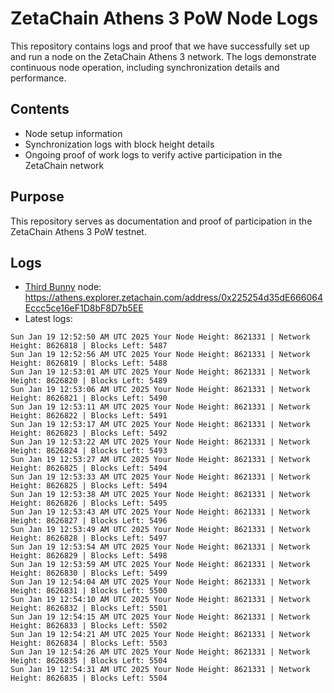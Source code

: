 # ZetaChain Athens 3 PoW Node Logs
This repository contains logs and proof that we have successfully set up and run a node on the ZetaChain Athens 3 network. The logs demonstrate continuous node operation, including synchronization details and performance.

## Contents
- Node setup information
- Synchronization logs with block height details
- Ongoing proof of work logs to verify active participation in the ZetaChain network

## Purpose
This repository serves as documentation and proof of participation in the ZetaChain Athens 3 PoW testnet.

## Logs

- [Third Bunny](https://thirdbunny.xyz/) node: https://athens.explorer.zetachain.com/address/0x225254d35dE666064Eccc5ce16eF1D8bF8D7b5EE
- Latest logs:
```
Sun Jan 19 12:52:50 AM UTC 2025 Your Node Height: 8621331 | Network Height: 8626818 | Blocks Left: 5487
Sun Jan 19 12:52:56 AM UTC 2025 Your Node Height: 8621331 | Network Height: 8626819 | Blocks Left: 5488
Sun Jan 19 12:53:01 AM UTC 2025 Your Node Height: 8621331 | Network Height: 8626820 | Blocks Left: 5489
Sun Jan 19 12:53:06 AM UTC 2025 Your Node Height: 8621331 | Network Height: 8626821 | Blocks Left: 5490
Sun Jan 19 12:53:11 AM UTC 2025 Your Node Height: 8621331 | Network Height: 8626822 | Blocks Left: 5491
Sun Jan 19 12:53:17 AM UTC 2025 Your Node Height: 8621331 | Network Height: 8626823 | Blocks Left: 5492
Sun Jan 19 12:53:22 AM UTC 2025 Your Node Height: 8621331 | Network Height: 8626824 | Blocks Left: 5493
Sun Jan 19 12:53:27 AM UTC 2025 Your Node Height: 8621331 | Network Height: 8626825 | Blocks Left: 5494
Sun Jan 19 12:53:33 AM UTC 2025 Your Node Height: 8621331 | Network Height: 8626825 | Blocks Left: 5494
Sun Jan 19 12:53:38 AM UTC 2025 Your Node Height: 8621331 | Network Height: 8626826 | Blocks Left: 5495
Sun Jan 19 12:53:43 AM UTC 2025 Your Node Height: 8621331 | Network Height: 8626827 | Blocks Left: 5496
Sun Jan 19 12:53:49 AM UTC 2025 Your Node Height: 8621331 | Network Height: 8626828 | Blocks Left: 5497
Sun Jan 19 12:53:54 AM UTC 2025 Your Node Height: 8621331 | Network Height: 8626829 | Blocks Left: 5498
Sun Jan 19 12:53:59 AM UTC 2025 Your Node Height: 8621331 | Network Height: 8626830 | Blocks Left: 5499
Sun Jan 19 12:54:04 AM UTC 2025 Your Node Height: 8621331 | Network Height: 8626831 | Blocks Left: 5500
Sun Jan 19 12:54:10 AM UTC 2025 Your Node Height: 8621331 | Network Height: 8626832 | Blocks Left: 5501
Sun Jan 19 12:54:15 AM UTC 2025 Your Node Height: 8621331 | Network Height: 8626833 | Blocks Left: 5502
Sun Jan 19 12:54:21 AM UTC 2025 Your Node Height: 8621331 | Network Height: 8626834 | Blocks Left: 5503
Sun Jan 19 12:54:26 AM UTC 2025 Your Node Height: 8621331 | Network Height: 8626835 | Blocks Left: 5504
Sun Jan 19 12:54:31 AM UTC 2025 Your Node Height: 8621331 | Network Height: 8626835 | Blocks Left: 5504
```

